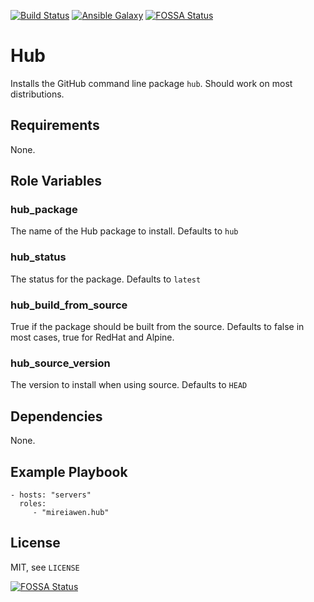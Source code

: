 [![Build Status](https://travis-ci.com/Mireiawen/ansible-role-hub.svg?branch=master)](https://travis-ci.com/Mireiawen/ansible-role-hub) [![Ansible Galaxy](https://img.shields.io/badge/Ansible%20Galaxy-mireiawen.hub-blueviolet)](https://galaxy.ansible.com/mireiawen/hub)
[![FOSSA Status](https://app.fossa.com/api/projects/git%2Bgithub.com%2FMireiawen%2Fansible-role-hub.svg?type=shield)](https://app.fossa.com/projects/git%2Bgithub.com%2FMireiawen%2Fansible-role-hub?ref=badge_shield)


# Hub

Installs the GitHub command line package `hub`. Should work on most distributions.

## Requirements

None.

## Role Variables

### hub_package
The name of the Hub package to install. Defaults to `hub`

### hub_status
The status for the package. Defaults to `latest`

### hub_build_from_source
True if the package should be built from the source. Defaults to false in most cases, true for RedHat and Alpine.

### hub_source_version
The version to install when using source. Defaults to `HEAD`

## Dependencies

None.

## Example Playbook

    - hosts: "servers"
      roles:
         - "mireiawen.hub"

## License
MIT, see `LICENSE`



[![FOSSA Status](https://app.fossa.com/api/projects/git%2Bgithub.com%2FMireiawen%2Fansible-role-hub.svg?type=large)](https://app.fossa.com/projects/git%2Bgithub.com%2FMireiawen%2Fansible-role-hub?ref=badge_large)